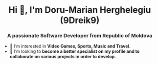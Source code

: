 <h1 align="center">Hi 👋, I'm Doru-Marian Herghelegiu (9Dreik9)</h1>
<h3 align="center">A passionate Software Developer from Republic of Moldova</h3>

- 👀 I’m interested in **Video Games, Sports, Music and Travel.**
- 🚀 I’m looking to **become a better specialist on my profile and to collaborate on various projects in order to develop.**
